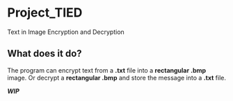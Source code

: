 # Project_TIED
Text in Image Encryption and Decryption
## What does it do?
The program can encrypt text from a **.txt** file into a **rectangular .bmp** image. Or decrypt a **rectangular .bmp** and store the message into a **.txt** file.

**_WIP_**
